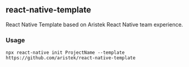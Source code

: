 ## react-native-template

React Native Template based on Aristek React Native team experience.

### Usage

```
npx react-native init ProjectName --template https://github.com/aristek/react-native-template
```
